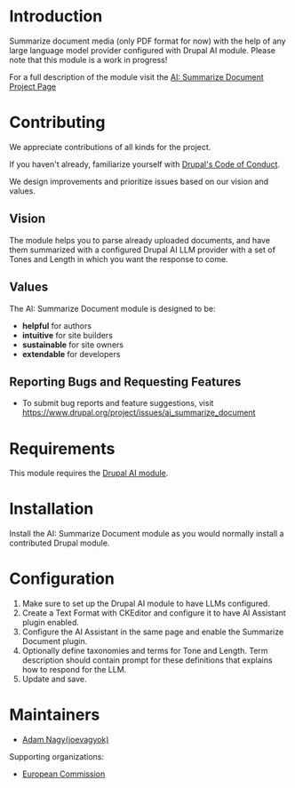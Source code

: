 # Introduction

Summarize document media (only PDF format for now) with the help of any large language model provider configured with
Drupal AI module.
Please note that this module is a work in progress!

For a full description of the module visit the [AI: Summarize Document Project Page](https://www.drupal.org/project/ai_summarize_document)

# Contributing

We appreciate contributions of all kinds for the project.

If you haven't already, familiarize yourself with [Drupal's Code of Conduct](https://www.drupal.org/dcoc).

We design improvements and prioritize issues based on our vision and values.

## Vision

The module helps you to parse already uploaded documents,
and have them summarized with a configured Drupal AI LLM provider
with a set of Tones and Length in which you want the response to come.

## Values

The AI: Summarize Document module is designed to be:

* **helpful** for authors
* **intuitive** for site builders
* **sustainable** for site owners
* **extendable** for developers

## Reporting Bugs and Requesting Features

* To submit bug reports and feature suggestions,
  visit https://www.drupal.org/project/issues/ai_summarize_document


# Requirements

This module requires the [Drupal AI module](https://www.drupal.org/project/ai).


# Installation

Install the AI: Summarize Document module as you would normally
install a contributed Drupal module.

# Configuration

1. Make sure to set up the Drupal AI module to have LLMs configured.
2. Create a Text Format with CKEditor and configure it to have AI Assistant plugin enabled.
3. Configure the AI Assistant in the same page and enable the Summarize Document plugin.
4. Optionally define taxonomies and terms for Tone and Length. Term description should contain prompt for these definitions that explains how to respond for the LLM.
5. Update and save.

# Maintainers

 * [Adam Nagy(joevagyok)](https://www.drupal.org/u/joevagyok)

Supporting organizations:

 * [European Commission](https://www.drupal.org/european-commission)
